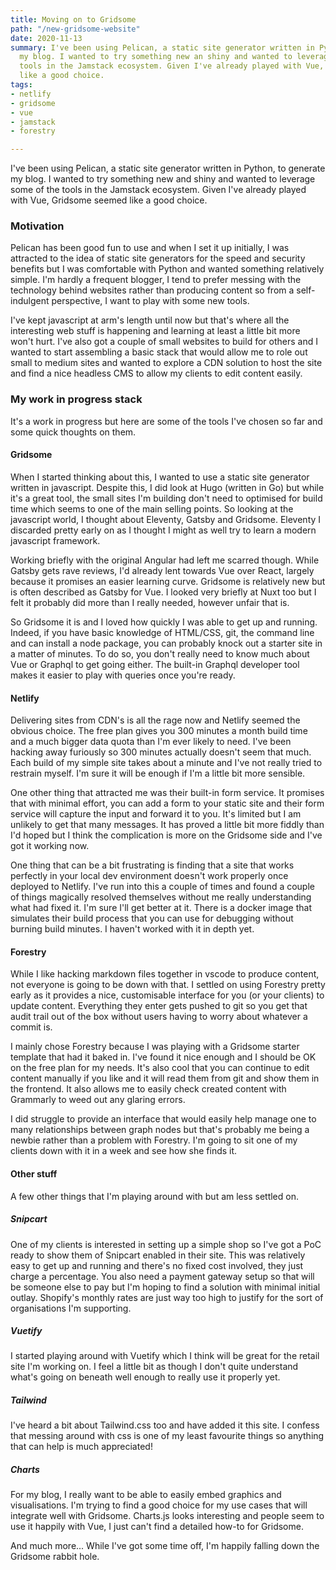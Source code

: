 ```yaml
---
title: Moving on to Gridsome
path: "/new-gridsome-website"
date: 2020-11-13
summary: I've been using Pelican, a static site generator written in Python, to generate
  my blog. I wanted to try something new an shiny and wanted to leverage some of the
  tools in the Jamstack ecosystem. Given I've already played with Vue, Gridsome seemed
  like a good choice.
tags:
- netlify
- gridsome
- vue
- jamstack
- forestry

---
```

I've been using Pelican, a static site generator written in Python, to generate my blog. I wanted to try something new and shiny and wanted to leverage some of the tools in the Jamstack ecosystem. Given I've already played with Vue, Gridsome seemed like a good choice.

### Motivation

Pelican has been good fun to use and when I set it up initially, I was attracted to the idea of static site generators for the speed and security benefits but I was comfortable with Python and wanted something relatively simple. I'm hardly a frequent blogger, I tend to prefer messing with the technology behind websites rather than producing content so from a self-indulgent perspective, I want to play with some new tools.

I've kept javascript at arm's length until now but that's where all the interesting web stuff is happening and learning at least a little bit more won't hurt. I've also got a couple of small websites to build for others and I wanted to start assembling a basic stack that would allow me to role out small to medium sites and wanted to explore a CDN solution to host the site and find a nice headless CMS to allow my clients to edit content easily.

### My work in progress stack

It's a work in progress but here are some of the tools I've chosen so far and some quick thoughts on them.

#### Gridsome

When I started thinking about this, I wanted to use a static site generator written in javascript. Despite this, I did look at Hugo (written in Go) but while it's a great tool, the small sites I'm building don't need to optimised for build time which seems to one of the main selling points. So looking at the javascript world, I thought about Eleventy, Gatsby and Gridsome. Eleventy I discarded pretty early on as I thought I might as well try to learn a modern javascript framework.

Working briefly with the original Angular had left me scarred though. While Gatsby gets rave reviews, I'd already lent towards Vue over React, largely because it promises an easier learning curve. Gridsome is relatively new but is often described as Gatsby for Vue. I looked very briefly at Nuxt too but I felt it probably did more than I really needed, however unfair that is.

So Gridsome it is and I loved how quickly I was able to get up and running. Indeed, if you have basic knowledge of HTML/CSS, git, the command line and can install a node package, you can probably knock out a starter site in a matter of minutes. To do so, you don't really need to know much about Vue or Graphql to get going either. The built-in Graphql developer tool makes it easier to play with queries once you're ready.

#### Netlify

Delivering sites from CDN's is all the rage now and Netlify seemed the obvious choice. The free plan gives you 300 minutes a month build time and a much bigger data quota than I'm ever likely to need. I've been hacking away furiously so 300 minutes actually doesn't seem that much. Each build of my simple site takes about a minute and I've not really tried to restrain myself. I'm sure it will be enough if I'm a little bit more sensible.

One other thing that attracted me was their built-in form service. It promises that with minimal effort, you can add a form to your static site and their form service will capture the input and forward it to you. It's limited but I am unlikely to get that many messages. It has proved a little bit more fiddly than I'd hoped but I think the complication is more on the Gridsome side and I've got it working now.

One thing that can be a bit frustrating is finding that a site that works perfectly in your local dev environment doesn't work properly once deployed to Netlify. I've run into this a couple of times and found a couple of things magically resolved themselves without me really understanding what had fixed it. I'm sure I'll get better at it. There is a docker image that simulates their build process that you can use for debugging without burning build minutes. I haven't worked with it in depth yet.

#### Forestry

While I like hacking markdown files together in vscode to produce content, not everyone is going to be down with that. I settled on using Forestry pretty early as it provides a nice, customisable interface for you (or your clients) to update content. Everything they enter gets pushed to git so you get that audit trail out of the box without users having to worry about whatever a commit is.

I mainly chose Forestry because I was playing with a Gridsome starter template that had it baked in. I've found it nice enough and I should be OK on the free plan for my needs. It's also cool that you can continue to edit content manually if you like and it will read them from git and show them in the frontend. It also allows me to easily check created content with Grammarly to weed out any glaring errors.

I did struggle to provide an interface that would easily help manage one to many relationships between graph nodes but that's probably me being a newbie rather than a problem with Forestry. I'm going to sit one of my clients down with it in a week and see how she finds it.

#### Other stuff

A few other things that I'm playing around with but am less settled on.

##### Snipcart

One of my clients is interested in setting up a simple shop so I've got a PoC ready to show them of Snipcart enabled in their site. This was relatively easy to get up and running and there's no fixed cost involved, they just charge a percentage. You also need a payment gateway setup so that will be someone else to pay but I'm hoping to find a solution with minimal initial outlay. Shopify's monthly rates are just way too high to justify for the sort of organisations I'm supporting.

##### Vuetify

I started playing around with Vuetify which I think will be great for the retail site I'm working on. I feel a little bit as though I don't quite understand what's going on beneath well enough to really use it properly yet.

##### Tailwind

I've heard a bit about Tailwind.css too and have added it this site. I confess that messing around with css is one of my least favourite things so anything that can help is much appreciated!

##### Charts

For my blog, I really want to be able to easily embed graphics and visualisations. I'm trying to find a good choice for my use cases that will integrate well with Gridsome. Charts.js looks interesting and people seem to use it happily with Vue, I just can't find a detailed how-to for Gridsome.

And much more... While I've got some time off, I'm happily falling down the Gridsome rabbit hole.